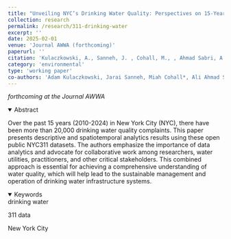 ```yaml
---
title: "Unveiling NYC’s Drinking Water Quality: Perspectives on 15-Years of Customer Complaints and Call to Collaboration"
collection: research
permalink: /research/311-drinking-water
excerpt: ''
date: 2025-02-01
venue: 'Journal AWWA (forthcoming)'
paperurl: ''
citation: 'Kulaczkowski, A., Sanneh, J. , Cohall, M., , Ahmad Sabri, A., Wang, Y. González-Ramírez, J., Di Mauro, A. Santonastaso, G., Di Nardo, A., Keck, J., & Lee, J. (2024). &quot;Unveiling NYC’s Drinking Water Quality:  Perspectives on 15-Years of Customer Complaints and Call to Collaboration.&quot; <i>Journal AWWA (forthcoming)</i>.'
category: 'environmental'
type: 'working paper'
co-authors: 'Adam Kulaczkowski, Jarai Sanneh, Miah Cohall*, Ali Ahmad Sabri*, Yi Wang, Anna Di Mauro, Giovanni F. Santonastaso, Armando Di Nardo, Jonathan Keck, and Juneseok Lee'
---
```


<!-- Google tag (gtag.js) -->
<script async src="https://www.googletagmanager.com/gtag/js?id=G-Q95WSVMDNZ"></script>
<script>
  window.dataLayer = window.dataLayer || [];
  function gtag(){dataLayer.push(arguments);}
  gtag('js', new Date());

  gtag('config', 'G-Q95WSVMDNZ');
</script>

<i> forthcoming at the Journal AWWA </i>



<details open>
<summary>
Abstract
</summary>
<p>
Over the past 15 years (2010-2024) in New York City (NYC), there have been more than 20,000 drinking water quality complaints. This paper presents descriptive and spatiotemporal analytics results using these open public NYC311 datasets. The authors emphasize the importance of data analytics and advocate for collaborative work among researchers, water utilities, practitioners, and other critical stakeholders. This combined approach is essential for achieving a comprehensive understanding of water quality, which will help lead to the sustainable management and operation of drinking water infrastructure systems.
</p>

</details>

<details open>
<summary>
Keywords
</summary>
drinking water<br>

311 data <br>

New York City <br>

<br>

</details>
